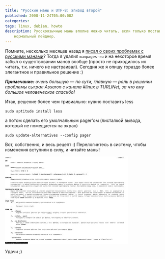 ```yaml
---
title: "Русские маны и UTF-8: эпизод второй"
published: 2008-11-24T05:00:00Z
categories: 
tags: linux, debian, howto
description: Русскоязычные маны вполне можно читать, если только поставить
    нормальный пейджер.
---
```


Помните, несколько месяцев назад я [писал о своих проблемах с русскими манами](/posts/2008-08-09-manpages-in-russian-and-utf-8-my-solution.html)? Тогда я удалил <code>manpages-ru</code> и на некоторое время забыл о существовании манов вообще (просто не приходилось их читать, т.к. ничего не настраивал). Сегодня же я опишу гораздо более элегантное и правильное решение :)

<i><b>Примечание:</b> очень большую — по сути, главную &mdash; роль в решении проблемы сыграл Assaron с канала #linux в TURLINet, за что ему большое человеческое спасибо!</i>

Итак, решение более чем тривиально: нужно поставить less
```
sudo aptitude install less
```
а потом сделать его умолчальным pager'ом (листалкой вывода, который не помещается на экран)
```
sudo update-alternatives --config pager
```
Вот, собственно, и весь рецепт :) Перелогинтесь в систему, чтобы изменения вступили в силу, и читайте маны!

<div class="center">
<a href="/images/man-chown-correct.png">
<img src="/images/man-chown-correct-thumbnail.jpg"
    width="400px" height="282px"
    alt="man chown"
    class="bleed" />
</a>
</div>

Удачи ;)
